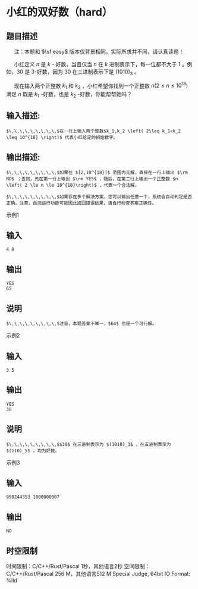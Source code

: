 # 小红的双好数（hard）

## 题目描述

$\,\,\,\,\,\,\,\,\,$注：本题和 $\sf easy$ 版本仅背景相同，实际所求并不同，请认真读题！  


  


$\,\,\,\,\,\,\,\,\,$小红定义 $n$ 是 $k$ \- 好数，当且仅当 $n$ 在 $k$ 进制表示下，每一位都不大于 $1$ 。例如，$30$ 是 3-好数，因为 $30$ 在三进制表示下是 $(1010)_3$ 。

$\,\,\,\,\,\,\,\,\,$现在输入两个正整数 $k_1$ 和 $k_2$ ，小红希望你找到一个正整数 $n \left(2\leq n \leq 10^{18} \right)$ 满足 $n$ 既是 $k_1$ -好数，也是 $k_2$ -好数，你能帮帮她吗？

## 输入描述:
    
    
    $\,\,\,\,\,\,\,\,\,$在一行上输入两个整数$k_1,k_2 \left( 2\leq k_1<k_2 \leq 10^{18} \right)$ 代表小红给定的初始数字。

## 输出描述:
    
    
    $\,\,\,\,\,\,\,\,\,$如果在 $[2,10^{18}]$ 范围内无解，直接在一行上输出 $\rm NO$ ；否则，先在第一行上输出 $\rm YES$ ，随后，在第二行上输出一个正整数 $n \left( 2 \le n \le 10^{18}\right)$ ，代表一个合法解。
    
    $\,\,\,\,\,\,\,\,\,$如果存在多个解决方案，您可以输出任意一个，系统会自动判定是否正确。注意，自测运行功能可能因此返回错误结果，请自行检查答案正确性。  
    

示例1 

## 输入
    
    
    4 8

## 输出
    
    
    YES
    65

## 说明
    
    
    $\,\,\,\,\,\,\,\,\,$注意，本题答案不唯一，$64$ 也是一个可行解。

示例2 

## 输入
    
    
    3 5

## 输出
    
    
    YES
    30

## 说明
    
    
    $\,\,\,\,\,\,\,\,\,$$30$ 在三进制表示为 $(1010)_3$ ，在五进制表示为 $(110)_5$ ，均为好数。

示例3 

## 输入
    
    
    998244353 1000000007

## 输出
    
    
    NO


## 时空限制

时间限制：C/C++/Rust/Pascal 1秒，其他语言2秒
空间限制：C/C++/Rust/Pascal 256 M，其他语言512 M
Special Judge, 64bit IO Format: %lld